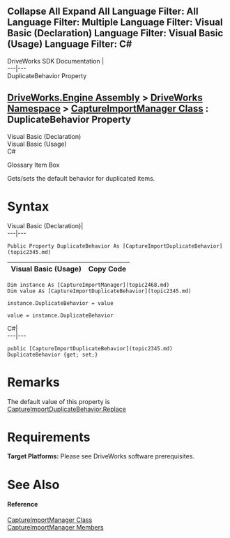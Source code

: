 Collapse All Expand All Language Filter: All  Language Filter: Multiple  Language Filter: Visual Basic (Declaration) Language Filter: Visual Basic (Usage) Language Filter: C#  
---  
DriveWorks SDK Documentation  |   
---|---  
DuplicateBehavior Property   
  
[DriveWorks.Engine Assembly](topic2156.md) > [DriveWorks Namespace](topic2159.md) > [CaptureImportManager Class](topic2468.md) : DuplicateBehavior Property  
---  
  
Visual Basic (Declaration)    
Visual Basic (Usage)    
C# 

Glossary Item Box

Gets/sets the default behavior for duplicated items. 

# Syntax

Visual Basic (Declaration)|   
---|---  
      
    
    Public Property DuplicateBehavior As [CaptureImportDuplicateBehavior](topic2345.md)  
  
Visual Basic (Usage)| Copy Code  
---|---  
      
    
    Dim instance As [CaptureImportManager](topic2468.md)
    Dim value As [CaptureImportDuplicateBehavior](topic2345.md)
     
    instance.DuplicateBehavior = value
     
    value = instance.DuplicateBehavior  
  
C#|   
---|---  
      
    
    public [CaptureImportDuplicateBehavior](topic2345.md) DuplicateBehavior {get; set;}  
  
# Remarks

The default value of this property is [CaptureImportDuplicateBehavior.Replace](topic2345.md)

# Requirements

**Target Platforms:** Please see DriveWorks software prerequisites.

# See Also

#### Reference

[CaptureImportManager Class](topic2468.md)   
[CaptureImportManager Members](topic2469.md)


